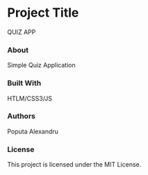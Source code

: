 # Project Title
QUIZ APP

### About
Simple Quiz Application

### Built With
HTLM/CSS3/JS

### Authors
Poputa Alexandru

### License
This project is licensed under the MIT License.
